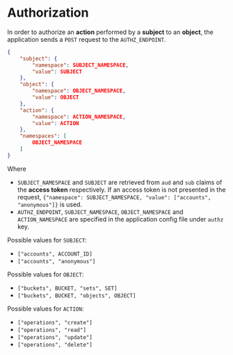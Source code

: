 # Authorization

In order to authorize an **action** performed by a **subject** to an **object**, the application sends a `POST` request to the `AUTHZ_ENDPOINT`.

```json
{
    "subject": {
        "namespace": SUBJECT_NAMESPACE,
        "value": SUBJECT
    },
    "object": {
        "namespace": OBJECT_NAMESPACE,
        "value": OBJECT
    },
    "action": {
        "namespace": ACTION_NAMESPACE,
        "value": ACTION
    },
    "namespaces": [
        OBJECT_NAMESPACE
    ]
}
```

Where
- `SUBJECT_NAMESPACE` and `SUBJECT` are retrieved from `aud` and `sub` claims of the **access token** respectively. If an access token is not presented in the request, `{"namespace": SUBJECT_NAMESPACE, "value": ["accounts", "anonymous"]}` is used.
- `AUTHZ_ENDPOINT`, `SUBJECT_NAMESPACE`, `OBJECT_NAMESPACE` and `ACTION_NAMESPACE` are specified in the application config file under `authz` key.

Possible values for `SUBJECT`:
- `["accounts", ACCOUNT_ID]`
- `["accounts", "anonymous"]`

Possible values for `OBJECT`:
- `["buckets", BUCKET, "sets", SET]`
- `["buckets", BUCKET, "objects", OBJECT]`

Possible values for `ACTION`:
- `["operations", "create"]`
- `["operations", "read"]`
- `["operations", "update"]`
- `["operations", "delete"]`